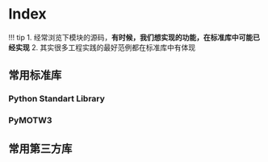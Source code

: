 # Index

!!! tip 
    1. 经常浏览下模块的源码，**有时候，我们想实现的功能，在标准库中可能已经实现**
    2. 其实很多工程实践的最好范例都在标准库中有体现

## 常用标准库

### Python Standart Library

### PyMOTW3

## 常用第三方库



<!-- sh
argparse
collections
functools
glob
multiprocessing
os
Queue
SimpleHTTPServer
subprocess
threading -->

<!-- # standard libs:

itertools 
functools 
re 正则
subprocess 调用shell命令的神器
pdb 调试
traceback 调试
pprint 漂亮的输出
logging 日志
threading 和 multiprocessing  多线程
urllib/urllib2/httplib  http库，httplib底层一点，推荐第三方的库requests
os/sys 系统，环境相关
Queue 队列
pickle/cPickle 序列化工具
hashlib md5, sha等hash算法
cvs
json/simplejson  python的json库，据so上的讨论和benchmark，simplejson的性能要高于json
timeit 计算代码运行的时间等等
cProfile python性能测量模块
glob 类似 listfile，可以用来查找文件
atexit 有一个注册函数，可用于正好在脚本退出运行前执行一些代码
dis python 反汇编，当对某条语句不理解原理时，可以用dis.dis 函数来查看代码对应的python 解释器指令等等。

# 3th libs:

paramiko ssh python 库
selenium 浏览器自动化测试工具selenium的python 接口
lxml python 解析html,xml 的神器
mechanize Stateful programmatic web browsing
pycurl  cURL library module for Python
Fabric  Fabric is a Python (2.5 or higher) library and command-line tool for streamlining the use of SSH for application deployment or systems administration tasks.xmltodict xml 转 dict，真心好用
urllib3 和 requests: 当然其实requests就够了 Requests: HTTP for Humans
flask web 微框架 
ipdb 调试神器，同时推荐ipython！结合ipython使用
redis redis python接口
pymongo mongodbpython接口
PIL python图像处理
mako  python模版引擎numpy ， scipy 科学计算
matplotlib 画图
scrapy 爬虫
django/tornado/web.py/web2py/uliweb/flask/twisted/bottle/cherrypy.等等 python web框架/服务器
sh 1.08 — sh v1.08 documentation 用来运行shell 模块的 极佳选择 -->